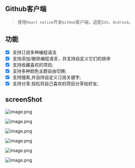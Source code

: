Github客户端
---

> 使用`React native`开发`GitHub`客户端，适配`IOS`、`Android`。

功能
---

- [x] 支持订阅多种编程语法
- [x] 支持添加/删除编程语言，并支持自定义它们的排序
- [x] 支持收藏喜欢的项目;
- [x] 支持多种颜色主题自由切换;
- [x] 支持搜索,并自持自定义订阅关键字;
- [x] 支持分享,轻松将自己喜欢的项目分享给好友;

screenShot
---

![image.png](https://upload-images.jianshu.io/upload_images/1480597-673887b9b32b7540.png?imageMogr2/auto-orient/strip%7CimageView2/2/w/1240)

![image.png](https://upload-images.jianshu.io/upload_images/1480597-76cb907adbb968c8.png?imageMogr2/auto-orient/strip%7CimageView2/2/w/1240)

![image.png](https://upload-images.jianshu.io/upload_images/1480597-a5e09830820dc470.png?imageMogr2/auto-orient/strip%7CimageView2/2/w/1240)

![image.png](https://upload-images.jianshu.io/upload_images/1480597-e18f930b6d8e02c7.png?imageMogr2/auto-orient/strip%7CimageView2/2/w/1240)

![image.png](https://upload-images.jianshu.io/upload_images/1480597-35f725ea04ef0c04.png?imageMogr2/auto-orient/strip%7CimageView2/2/w/1240)

![image.png](https://upload-images.jianshu.io/upload_images/1480597-1aff92bf7430c7f0.png?imageMogr2/auto-orient/strip%7CimageView2/2/w/1240)

